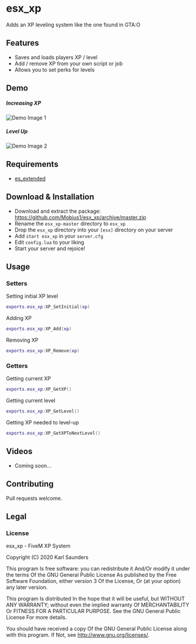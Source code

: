 # esx_xp
Adds an XP leveling system like the one found in GTA:O

## Features
* Saves and loads players XP / level
* Add / remove XP from your own script or job
* Allows you to set perks for levels

## Demo
##### Increasing XP

![Demo Image 1](https://i.imgur.com/wOT5bqg.gif)

##### Level Up

![Demo Image 2](https://i.imgur.com/ehxGWsd.gif)


## Requirements

* [es_extended](https://github.com/ESX-Org/es_extended)

## Download & Installation

* Download and extract the package: https://github.com/Mobius1/esx_xp/archive/master.zip
* Rename the `esx_xp-master` directory to `esx_xp`
* Drop the `esx_xp` directory into your `[esx]` directory on your server
* Add `start esx_xp` in your `server.cfg`
* Edit `config.lua` to your liking
* Start your server and rejoice!

## Usage

### Setters

Setting initial XP level
```lua
exports.esx_xp:XP_SetInitial(xp)
```

Adding XP
```lua
exports.esx_xp:XP_Add(xp)
```

Removing XP
```lua
exports.esx_xp:XP_Remove(xp)
```

### Getters

Getting current XP
```lua
exports.esx_xp:XP_GetXP()
```

Getting current level
```lua
exports.esx_xp:XP_GetLevel()
```

Getting XP needed to level-up
```lua
exports.esx_xp:XP_GetXPToNextLevel()
```
## Videos

* Coming soon...

## Contributing
Pull requests welcome.

## Legal

### License

esx_xp - FiveM XP System

Copyright (C) 2020 Karl Saunders

This program Is free software: you can redistribute it And/Or modify it under the terms Of the GNU General Public License As published by the Free Software Foundation, either version 3 Of the License, Or (at your option) any later version.

This program Is distributed In the hope that it will be useful, but WITHOUT ANY WARRANTY; without even the implied warranty Of MERCHANTABILITY Or FITNESS FOR A PARTICULAR PURPOSE. See the GNU General Public License For more details.

You should have received a copy Of the GNU General Public License along with this program. If Not, see http://www.gnu.org/licenses/.